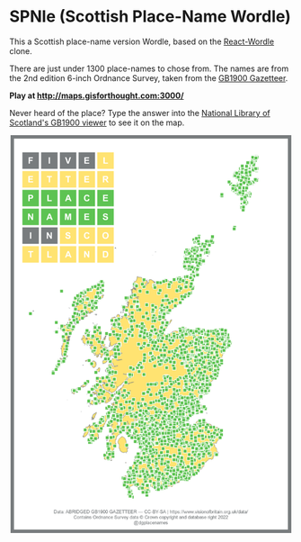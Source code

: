 # SPNle (Scottish Place-Name Wordle)

This a Scottish place-name version Wordle, based on the [React-Wordle](https://github.com/cwackerfuss/react-wordle) clone.

There are just under 1300 place-names to chose from. The names are from the 2nd edition 6-inch Ordnance Survey, taken from the [GB1900 Gazetteer](https://www.visionofbritain.org.uk/data/).

**Play at http://maps.gisforthought.com:3000/**

Never heard of the place? Type the answer into the [National Library of Scotland's GB1900 viewer](https://geo.nls.uk/maps/gb1900/#zoom=6&lat=55.0000&lon=-2.5000&layer=0) to see it on the map.

<p align="center">
<img src="/Scotland_Wordle_Map.png" width="500">
</p>
